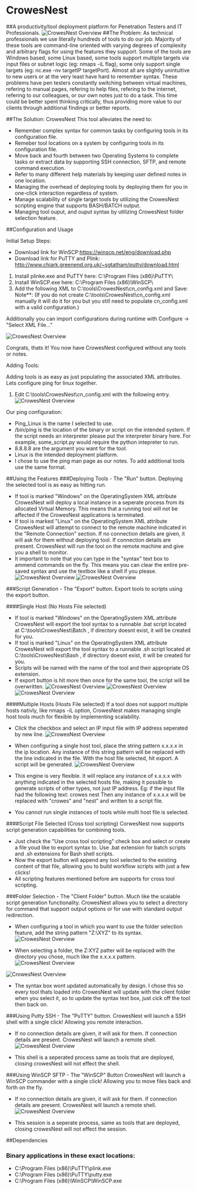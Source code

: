 # CrowesNest
##A productivity/tool deployment platform for Penetration Testers and IT Professionals.
![CrowesNest Overview](CrowesNestScreenshots/2.0/Overview.JPG?raw=true)
##The Problem:
As technical professionals we use literally hundreds of tools to do our job. Majority of these tools are command-line oriented with varying degrees of complexity and arbitrary flags for using the features they support. Some of the tools are Windows based, some Linux based, some tools support multiple targets via input files or subnet logic (eg: nmaps -iL flag), some only support single targets (eg: nc.exe -nv targetIP targetPort). Almost all are slightly unintuitive to new users or at the very least have hard to remember syntax. These problems have pen testers constantly switching between virtual machines, refering to manual pages, refering to help files, refering to the internet, refering to our colleagues, or our own notes just to do a task. This time could be better spent thinking critically, thus providing more value to our clients through additional findings or better reports.

##The Solution: CrowesNest 
This tool alleviates the need to:
* Remember complex syntax for common tasks by configuring tools in its configuration file.
* Remeber tool locations on a system by configuring tools in its configuration file.
* Move back and fourth between two Operating Systems to complete tasks or extract data by supporting SSH connection, SFTP, and remote command execution.
* Refer to many different help materials by keeping user defined notes in one location.
* Managing the overhead of deploying tools by deploying them for you in one-click interaction regardless of system.
* Manage scalability of single target tools by utilizing the CrowesNest scripting engine that supports BASH/BATCH output.
* Managing tool ouput, and ouput syntax by utilizing CrowesNest folder selection feature.

##Configuration and Usage

Initial Setup Steps:

* Download link for WinSCP:https://winscp.net/eng/download.php
* Download link for PuTTY and Plink: http://www.chiark.greenend.org.uk/~sgtatham/putty/download.html

1. Install plinke.exe and PuTTY here: C:\Program Files (x86)\PuTTY\
2. Install WinSCP.exe here: C:\Program Files (x86)\WinSCP\ 
3. Add the following XML to C:\tools\CrowesNest\cn_config.xml and Save:
   Note**: (If you do not create C:\tools\CrowesNest\cn_config.xml manually it will do it for you but you still need to populate cn_config.xml with a valid configuration.)

Additionally you can import configurations during runtime with Configure -> "Select XML File..."

![CrowesNest Overview](CrowesNestScreenshots/2.0/crowesNestXMLNoConfig.JPG?raw=true)

Congrats, thats it! You now have CrowesNest configured without any tools or notes.

Adding Tools:

Adding tools is as easy as just populating the associated XML attributes. Lets configure ping for linux together.

1. Edit C:\tools\CrowesNest\cn_config.xml with the following entry.
![CrowesNest Overview](CrowesNestScreenshots/2.0/crowesNestXMLToolConfig.JPG?raw=true)

Our ping configuration:
* <Name>Ping_Linux</Name> is the name I selected to use.
* <Location>/bin/ping</Location> is the location of the binary or script on the intended system. If the script needs an interpreter please put the interpreter binary here. For example, some_script.py would require the python intepreter to run.
* <Arguments>8.8.8.8</Arguments> are the argument you want for the tool.
* <OperatingSystem>Linux</OperatingSystem> is the intended deployment platform.
* I chose to use the ping man page as our notes.
To add additional tools use the same format.


##Using the Features
###Deploying Tools - The "Run" button.
Deploying the selected tool is as easy as hitting run. 
* If tool is marked "Windows" on the OperatingSystem XML attribute CrowesNest will deploy a local instance in a seperate process from its allocated Virtual Memory. This means that a running tool will not be affected if the CrowesNest applications is terminated.
* If tool is marked "Linux" on the OperatingSystem XML attribute CrowesNest will attempt to connect to the remote machine indicated in the "Remote Connection" section. If no connection details are given, it will ask for them without deploying tool. If connection details are present. CrowesNest will run the tool on the remote machine and give you a shell to monitor.
* It important to note that you can type in the "syntax" text box to ammend commands on the fly. This means you can clear the entire pre-saved syntax and use the textbox like a shell if you please. 
![CrowesNest Overview](CrowesNestScreenshots/2.0/pingWindowsScratch.JPG?raw=true)
![CrowesNest Overview](CrowesNestScreenshots/2.0/pingLinux.JPG?raw=true)

###Script Generation - The "Export" button.
Export tools to scripts using the export button.

####Single Host (No Hosts File selected)
* If tool is marked "Windows" on the OperatingSystem XML attribute CrowesNest will export the tool syntax to a runnable .bat script located at C:\tools\CrowesNest\Batch , if directory doesnt exist, it will be created for you.
* If tool is marked "Linux" on the OperatingSystem XML attribute CrowesNest will export the tool syntax to a runnable .sh script located at C:\tools\CrowesNest\Bash , if directory doesnt exist, it will be created for you.
* Scripts will be named with the name of the tool and their appropriate OS extension. 
* If export button is hit more then once for the same tool, the script will be overwritten.
![CrowesNest Overview](CrowesNestScreenshots/crowesNestExportWindows2.JPG?raw=true)
![CrowesNest Overview](CrowesNestScreenshots/crowesNestExportLinux.JPG?raw=true)
![CrowesNest Overview](CrowesNestScreenshots/crowesNestExportLinux2.JPG?raw=true)

####Multiple Hosts (Hosts File selected)
If a tool does not support multiple hosts nativly, like nmaps -iL option, CrowesNest makes managing single host tools much for flexible by implementing scalability.
* Click the checkbox and select an IP input file with IP address seperated by new line.
![CrowesNest Overview](CrowesNestScreenshots/2.0/ipInputFile.JPG?raw=true)

* When configuring a single host tool, place the string pattern x.x.x.x in the ip location. Any instance of this string pattern will be replaced with the line indicated in the file. With the host file selected, hit export. A script will be generated.
![CrowesNest Overview](CrowesNestScreenshots/crowesNestExportWindows3.JPG?raw=true)

* This engine is very flexible. It will replace any instance of x.x.x.x with anything indicated in the selected hosts file, making it possible to generate scripts of other types, not just IP address. Eg: if the input file had the following text:
crowes
nest
Then any instance of x.x.x.x will be replaced with "crowes" and "nest" and written to a script file.

* You cannot run single instances of tools while multi host file is selected.

####Script File Selected (Cross tool scripting)
CorwesNest now supports script generation capabilities for combining tools. 
* Just check the "Use cross tool scripting" check box and select or create a file youd like to export syntax to. Use .bat extension for batch scripts and .sh extensions for Bash shell scripts.
* Now the export button will append any tool selected to the existing content of that file, allowing you to build workflow scripts with just a few clicks!
* All scripting features mentioned before are supports for cross tool scripting.

###Folder Selection - The "Client Folder" button.
Much like the scalable script generation functionality. CrowesNest allows you to select a directory for command that support output options or for use with standard output redirection.
* When configuring a tool in which you want to use the folder selection feature, add the string pattern "Z:\XYZ" to its syntax.
![CrowesNest Overview](CrowesNestScreenshots/2.0/clientFolder.JPG?raw=true)

* When selecting a folder, the Z:XYZ patter will be replaced with the directory you chose, much like the x.x.x.x pattern.
![CrowesNest Overview](CrowesNestScreenshots/2.0/ClientFolder2.JPG?raw=true)

![CrowesNest Overview](CrowesNestScreenshots/2.0/ClientFolder3.JPG?raw=true)

* The syntax box wont updated automatically by design. I chose this so every tool thats loaded into CrowesNest will update with the client folder when you select it, so to update the syntax text box, just cick off the tool then back on.

###Using Putty SSH - The "PuTTY" button.
CrowesNest will launch a SSH shell with a single click! Allowing you remote interaction.
* If no connection details are given, it will ask for them. If connection details are present. CrowesNest will launch a remote shell.
![CrowesNest Overview](CrowesNestScreenshots/2.0/putty.JPG?raw=true)

* This shell is a seperated process same as tools that are deployed, closing crowesNest will not effect the shell.

###Using WinSCP SFTP - The "WinSCP" Button
CrowesNest will launch a WinSCP commander with a single click! Allowing you to move files back and forth on the fly.
* If no connection details are given, it will ask for them. If connection details are present. CrowesNest will launch a remote shell.
![CrowesNest Overview](CrowesNestScreenshots/2.0/winscp.JPG?raw=true)

* This session is a seperate process, same as tools that are deployed, closing crowesNest will not effect the session.

##Dependencies

### Binary applications in these exact locations:
* C:\Program Files (x86)\PuTTY\plink.exe
* C:\Program Files (x86)\PuTTY\putty.exe
* C:\Program Files (x86)\WinSCP\WinSCP.exe


